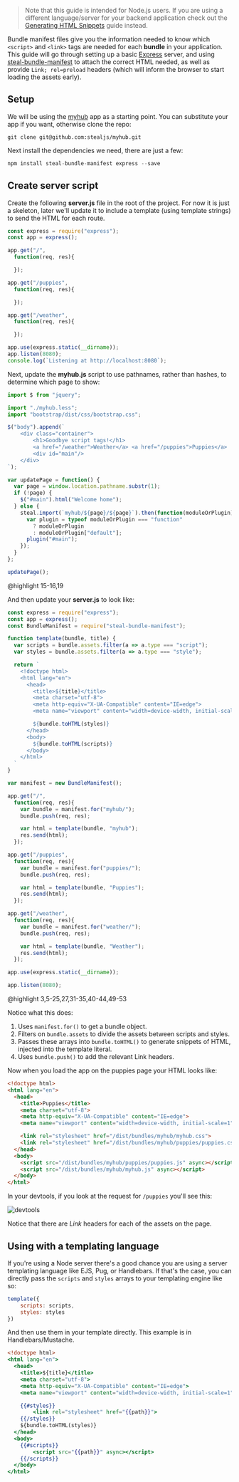 <!--
@page steal-bundle-manifest.server Server templating in Node
@parent StealJS.production
-->

> Note that this guide is intended for Node.js users. If you are using a different language/server for your backend application check out the [Generating HTML Snippets](//stealjs.com/docs/steal-bundle-manifest.snippets.html) guide instead.

Bundle manifest files give you the information needed to know which `<script>` and `<link>` tags are needed for each **bundle** in your application. This guide will go through setting up a basic [Express](https://expressjs.com/) server, and using [steal-bundle-manifest](https://github.com/stealjs/steal-bundle-manifest) to attach the correct HTML needed, as well as provide `Link; rel=preload` headers (which will inform the browser to start loading the assets early).

## Setup

We will be using the [myhub](https://github.com/stealjs/myhub) app as a starting point. You can substitute your app if you want, otherwise clone the repo:

```
git clone git@github.com:stealjs/myhub.git
```

Next install the dependencies we need, there are just a few:

```js
npm install steal-bundle-manifest express --save
```

## Create server script

Create the following **server.js** file in the root of the project. For now it is just a skeleton, later we'll update it to include a template (using template strings) to send the HTML for each route.

```js
const express = require("express");
const app = express();

app.get("/",
  function(req, res){

  });

app.get("/puppies",
  function(req, res){

  });

app.get("/weather",
  function(req, res){

  });

app.use(express.static(__dirname));
app.listen(8080);
console.log(`Listening at http://localhost:8080`);
```

Next, update the **myhub.js** script to use pathnames, rather than hashes, to determine which page to show:

```js
import $ from "jquery";

import "./myhub.less";
import "bootstrap/dist/css/bootstrap.css";

$("body").append(`
    <div class="container">
        <h1>Goodbye script tags!</h1>
        <a href="/weather">Weather</a> <a href="/puppies">Puppies</a>
        <div id="main"/>
    </div>
`);

var updatePage = function() {
  var page = window.location.pathname.substr(1);
  if (!page) {
    $("#main").html("Welcome home");
  } else {
    steal.import(`myhub/${page}/${page}`).then(function(moduleOrPlugin) {
      var plugin = typeof moduleOrPlugin === "function"
        ? moduleOrPlugin
        : moduleOrPlugin["default"];
      plugin("#main");
    });
  }
};

updatePage();
```

@highlight 15-16,19

And then update your **server.js** to look like:

```js
const express = require("express");
const app = express();
const BundleManifest = require("steal-bundle-manifest");

function template(bundle, title) {
  var scripts = bundle.assets.filter(a => a.type === "script");
  var styles = bundle.assets.filter(a => a.type === "style");

  return `
    <!doctype html>
    <html lang="en">
      <head>
        <title>${title}</title>
        <meta charset="utf-8">
        <meta http-equiv="X-UA-Compatible" content="IE=edge">
        <meta name="viewport" content="width=device-width, initial-scale=1">

        ${bundle.toHTML(styles)}
      </head>
      <body>
        ${bundle.toHTML(scripts)}
      </body>
    </html>
  `
}

var manifest = new BundleManifest();

app.get("/",
  function(req, res){
    var bundle = manifest.for("myhub/");
    bundle.push(req, res);

    var html = template(bundle, "myhub");
    res.send(html);
  });

app.get("/puppies",
  function(req, res){
    var bundle = manifest.for("puppies/");
    bundle.push(req, res);

    var html = template(bundle, "Puppies");
    res.send(html);
  });

app.get("/weather",
  function(req, res){
    var bundle = manifest.for("weather/");
    bundle.push(req, res);

    var html = template(bundle, "Weather");
    res.send(html);
  });

app.use(express.static(__dirname));

app.listen(8080);
```

@highlight 3,5-25,27,31-35,40-44,49-53

Notice what this does:

1. Uses `manifest.for()` to get a bundle object.
2. Filters on `bundle.assets` to divide the assets between scripts and styles.
3. Passes these arrays into `bundle.toHTML()` to generate snippets of HTML, injected into the template literal.
4. Uses `bundle.push()` to add the relevant Link headers.

Now when you load the app on the puppies page your HTML looks like:

```html
<!doctype html>
<html lang="en">
  <head>
    <title>Puppies</title>
    <meta charset="utf-8">
    <meta http-equiv="X-UA-Compatible" content="IE=edge">
    <meta name="viewport" content="width=device-width, initial-scale=1">

    <link rel="stylesheet" href="/dist/bundles/myhub/myhub.css">
    <link rel="stylesheet" href="/dist/bundles/myhub/puppies/puppies.css">
  </head>
  <body>
    <script src="/dist/bundles/myhub/puppies/puppies.js" async></script>
    <script src="/dist/bundles/myhub/myhub.js" async></script>
  </body>
</html>
```

In your devtools, if you look at the request for `/puppies` you'll see this:

<img alt="devtools" style="background-color:transparent;border:none;" src="https://user-images.githubusercontent.com/361671/29938073-8b0be6c4-8e55-11e7-9688-6c3690412ebd.png">

Notice that there are *Link* headers for each of the assets on the page.

## Using with a templating language

If you're using a Node server there's a good chance you are using a server templating language like EJS, Pug, or Handlebars. If that's the case, you can directly pass the `scripts` and `styles` arrays to your templating engine like so:

```js
template({
	scripts: scripts,
	styles: styles
})
```

And then use them in your template directly. This example is in Handlebars/Mustache.

```mustache
<!doctype html>
<html lang="en">
  <head>
	<title>${title}</title>
	<meta charset="utf-8">
	<meta http-equiv="X-UA-Compatible" content="IE=edge">
	<meta name="viewport" content="width=device-width, initial-scale=1">

	{{#styles}}
		<link rel="stylesheet" href="{{path}}">
	{{/styles}}
	${bundle.toHTML(styles)}
  </head>
  <body>
  	{{#scripts}}
  		<script src="{{path}}" async></script>
	{{/scripts}}
  </body>
</html>
```
